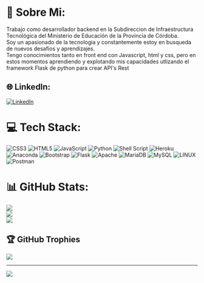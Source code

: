 # 💫 Sobre Mi:
Trabajo como desarrollador backend en la Subdireccion de Infraestructura Tecnológica del Ministerio de Educación de la Provincia de Córdoba.<br>Soy un apasionado de la tecnologia y constantemente estoy en busqueda de nuevos desafios y aprendizajes.<br>Tengo conocimientos tanto en front end con Javascript, html y css, pero en estos momentos aprendiendo y explotando mis capacidades utlizando el framework Flask de python para crear API's Rest 


## 🌐 LinkedIn:
[![LinkedIn](https://img.shields.io/badge/LinkedIn-%230077B5.svg?logo=linkedin&logoColor=white)](https://linkedin.com/in/in/ramaffei) 

# 💻 Tech Stack:
![CSS3](https://img.shields.io/badge/css3-%231572B6.svg?style=for-the-badge&logo=css3&logoColor=white) ![HTML5](https://img.shields.io/badge/html5-%23E34F26.svg?style=for-the-badge&logo=html5&logoColor=white) ![JavaScript](https://img.shields.io/badge/javascript-%23323330.svg?style=for-the-badge&logo=javascript&logoColor=%23F7DF1E) ![Python](https://img.shields.io/badge/python-3670A0?style=for-the-badge&logo=python&logoColor=ffdd54) ![Shell Script](https://img.shields.io/badge/shell_script-%23121011.svg?style=for-the-badge&logo=gnu-bash&logoColor=white) ![Heroku](https://img.shields.io/badge/heroku-%23430098.svg?style=for-the-badge&logo=heroku&logoColor=white) ![Anaconda](https://img.shields.io/badge/Anaconda-%2344A833.svg?style=for-the-badge&logo=anaconda&logoColor=white) ![Bootstrap](https://img.shields.io/badge/bootstrap-%23563D7C.svg?style=for-the-badge&logo=bootstrap&logoColor=white) ![Flask](https://img.shields.io/badge/flask-%23000.svg?style=for-the-badge&logo=flask&logoColor=white) ![Apache](https://img.shields.io/badge/apache-%23D42029.svg?style=for-the-badge&logo=apache&logoColor=white) ![MariaDB](https://img.shields.io/badge/MariaDB-003545?style=for-the-badge&logo=mariadb&logoColor=white) ![MySQL](https://img.shields.io/badge/mysql-%2300f.svg?style=for-the-badge&logo=mysql&logoColor=white) ![LINUX](https://img.shields.io/badge/Linux-FCC624?style=for-the-badge&logo=linux&logoColor=black) ![Postman](https://img.shields.io/badge/Postman-FF6C37?style=for-the-badge&logo=postman&logoColor=white)
# 📊 GitHub Stats:
![](https://github-readme-stats.vercel.app/api?username=ramaffei&theme=nightowl&hide_border=true&include_all_commits=true&count_private=true)<br/>
![](https://github-readme-streak-stats.herokuapp.com/?user=ramaffei&theme=nightowl&hide_border=true)<br/>
![](https://github-readme-stats.vercel.app/api/top-langs/?username=ramaffei&theme=nightowl&hide_border=true&include_all_commits=true&count_private=true&layout=compact)

## 🏆 GitHub Trophies
![](https://github-profile-trophy.vercel.app/?username=ramaffei&theme=juicyfresh&no-frame=true&no-bg=false&margin-w=4)

---
[![](https://visitcount.itsvg.in/api?id=ramaffei&icon=1&color=7)](https://visitcount.itsvg.in)

<!-- Proudly created with GPRM ( https://gprm.itsvg.in ) -->
